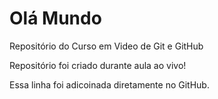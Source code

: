 # Olá Mundo
 Repositório do Curso em Video de Git e GitHub

Repositório foi criado durante aula ao vivo!

Essa linha foi adicoinada diretamente no GitHub.
